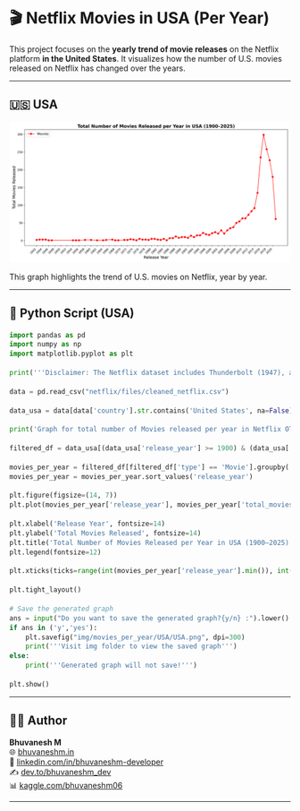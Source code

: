 # 🎬 Netflix Movies in USA (Per Year)

This project focuses on the **yearly trend of movie releases** on the Netflix platform **in the United States**. It visualizes how the number of U.S. movies released on Netflix has changed over the years.

---

## 🇺🇸 USA

![Movies in USA](https://raw.githubusercontent.com/bhuvanesh-m-dev/ds-intern-unified-mentor/refs/heads/main/netflix/img/movies_per_year/USA/USA.png)

This graph highlights the trend of U.S. movies on Netflix, year by year.

---

## 🐍 Python Script (USA)

```python
import pandas as pd
import numpy as np
import matplotlib.pyplot as plt

print('''Disclaimer: The Netflix dataset includes Thunderbolt (1947), a documentary film originally released in 1947, predating Netflix's founding in 1997. This film was added to Netflix’s catalog at a later date as part of their curated content, which may include classic or historical titles. The "release date" in the dataset reflects the original theatrical release, not the date it was adopted by Netflix for streaming.''')

data = pd.read_csv("netflix/files/cleaned_netflix.csv")

data_usa = data[data['country'].str.contains('United States', na=False)]

print('Graph for total number of Movies released per year in Netflix OTT (USA only)')

filtered_df = data_usa[(data_usa['release_year'] >= 1900) & (data_usa['release_year'] <= 2025)]

movies_per_year = filtered_df[filtered_df['type'] == 'Movie'].groupby('release_year').size().reset_index(name='total_movies')
movies_per_year = movies_per_year.sort_values('release_year')

plt.figure(figsize=(14, 7))
plt.plot(movies_per_year['release_year'], movies_per_year['total_movies'], marker='o', linestyle='-', color='r', label='Movies')

plt.xlabel('Release Year', fontsize=14)
plt.ylabel('Total Movies Released', fontsize=14)
plt.title('Total Number of Movies Released per Year in USA (1900–2025)', fontsize=16, fontweight='bold')
plt.legend(fontsize=12)

plt.xticks(ticks=range(int(movies_per_year['release_year'].min()), int(movies_per_year['release_year'].max())+1, 2), rotation=45, ha='right')

plt.tight_layout()

# Save the generated graph 
ans = input("Do you want to save the generated graph?{y/n} :").lower()
if ans in ('y','yes'):
    plt.savefig("img/movies_per_year/USA/USA.png", dpi=300)
    print('''Visit img folder to view the saved graph''')
else:
    print('''Generated graph will not save!''')

plt.show()
```

---

## 🙋‍♂️ Author

**Bhuvanesh M**   
🌐 [bhuvaneshm.in](https://bhuvaneshm.in)  
🔗 [linkedin.com/in/bhuvaneshm-developer](https://www.linkedin.com/in/bhuvaneshm-developer)  
✍️ [dev.to/bhuvaneshm\_dev](https://dev.to/bhuvaneshm_dev)  
📊 [kaggle.com/bhuvaneshm06](https://www.kaggle.com/bhuvaneshm06)   

---

